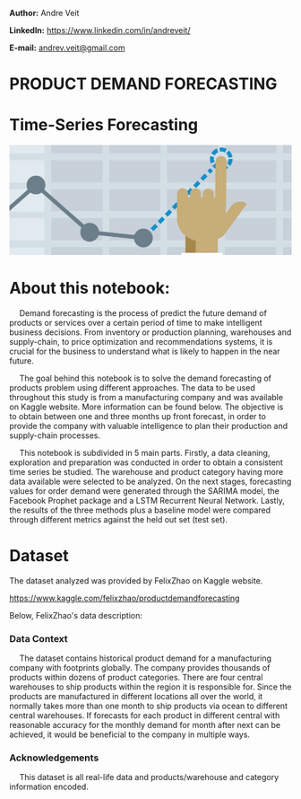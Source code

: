    **Author:** Andre Veit

   **LinkedIn:** https://www.linkedin.com/in/andreveit/

   **E-mail:** andrev.veit@gmail.com

# PRODUCT DEMAND FORECASTING

# Time-Series Forecasting
![demand_forecasting](https://github.com/andreveit/demand_forecasting/blob/main/demand_forecasting.jpg?raw=true "Title")

# About this notebook:
&emsp; Demand forecasting is the process of predict the future demand of products or services over a certain period of time to make intelligent business decisions. From inventory or production planning, warehouses and supply-chain, to price optimization and recommendations systems, it is crucial for the business to understand what is likely to happen in the near future.

&emsp; The goal behind this notebook is to solve the demand forecasting of products problem using different approaches. The data to be used throughout this study is from a manufacturing company and was available on Kaggle website. More information can be found below. The objective is to obtain between one and three months up front forecast, in order to provide the company with valuable intelligence to plan their production and supply-chain processes.

&emsp; This notebook is subdivided in 5 main parts. Firstly, a data cleaning, exploration and preparation was conducted in order to obtain a consistent time series be studied. The warehouse and product category having more data available were selected to be analyzed. On the next stages, forecasting values for order demand were generated through the SARIMA model, the Facebook Prophet package and a LSTM Recurrent Neural Network. Lastly, the results of the three methods plus a baseline model were compared through different metrics against the held out set (test set).

# Dataset
The dataset analyzed was provided by FelixZhao on Kaggle website.

https://www.kaggle.com/felixzhao/productdemandforecasting

Below, FelixZhao's data description:

### Data Context
  The dataset contains historical product demand for a manufacturing company with footprints globally. The company provides thousands of products within dozens of product categories. There are four central warehouses to ship products within the region it is responsible for. Since the products are manufactured in different locations all over the world, it normally takes more than one month to ship products via ocean to different central warehouses. If forecasts for each product in different central with reasonable accuracy for the monthly demand for month after next can be achieved, it would be beneficial to the company in multiple ways.

### Acknowledgements
  This dataset is all real-life data and products/warehouse and category information encoded.
